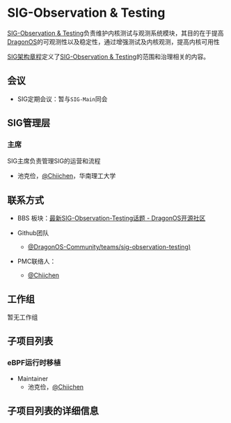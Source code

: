 # SIG-Observation & Testing

[SIG-Observation & Testing](./README.md)负责维护内核测试与观测系统模块，其目的在于提高[DragonOS](https://dragonos.org/)的可观测性以及稳定性，通过增强测试及内核观测，提高内核可用性

[SIG架构章程](./charter.md)定义了[SIG-Observation & Testing](./README.md)的范围和治理相关的内容。

## 会议

- SIG定期会议：暂与`SIG-Main`同会

## SIG管理层

### 主席

SIG主席负责管理SIG的运营和流程

- 池克俭，[@Chiichen](https://github.com/Chiichen)，华南理工大学 

## 联系方式

- BBS 板块：[最新SIG-Observation-Testing话题 - DragonOS开源社区](https://bbs.dragonos.org.cn/c/sig-observe/13)

- Github团队
  - [@DragonOS-Community/teams/sig-observation-testing)](https://github.com/orgs/DragonOS-Community/teams/sig-observation-testing)

- PMC联络人：
  - [@Chiichen](https://github.com/Chiichen)

## 工作组 

暂无工作组

## 子项目列表

### eBPF运行时移植

- Maintainer
  - 池克俭，[@Chiichen](https://github.com/Chiichen)

## 子项目列表的详细信息
